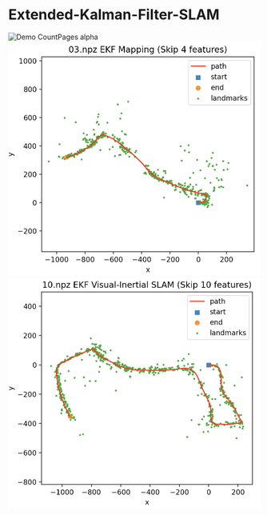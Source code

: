 # Extended-Kalman-Filter-SLAM

![Demo CountPages alpha](pics/03_video_every10frames.gif)
![alt text](pics/uh.png)
![alt text](pics/yu.png)

